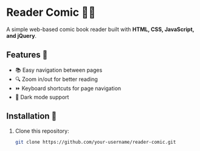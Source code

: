 # Reader Comic 📖🎨

A simple web-based comic book reader built with **HTML, CSS, JavaScript, and jQuery**.

## Features 🚀
- 📚 Easy navigation between pages  
- 🔍 Zoom in/out for better reading  
- ⏩ Keyboard shortcuts for page navigation  
- 🌙 Dark mode support  

## Installation 🔧
1. Clone this repository:
   ```sh
   git clone https://github.com/your-username/reader-comic.git
